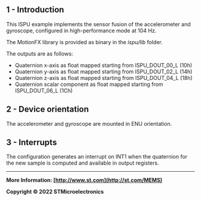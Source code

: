 ## 1 - Introduction

This ISPU example implements the sensor fusion of the accelerometer and gyroscope, configured in high-performance mode at 104 Hz.

The MotionFX library is provided as binary in the *ispu/lib* folder.

The outputs are as follows:

* Quaternion x-axis as float mapped starting from ISPU_DOUT_00_L (10h)
* Quaternion y-axis as float mapped starting from ISPU_DOUT_02_L (14h)
* Quaternion z-axis as float mapped starting from ISPU_DOUT_04_L (18h)
* Quaternion scalar component as float mapped starting from ISPU_DOUT_06_L (1Ch)


## 2 - Device orientation

The accelerometer and gyroscope are mounted in ENU orientation.


## 3 - Interrupts

The configuration generates an interrupt on INT1 when the quaternion for the new sample is computed and available in output registers.

------

**More Information: [http://www.st.com](http://st.com/MEMS)**

**Copyright © 2022 STMicroelectronics**